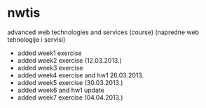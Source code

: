 nwtis
=====

advanced web technologies and services (course)
(napredne web tehnologije i servisi)

* added week1 exercise
* added week2 exercise (12.03.2013.)
* added week3 exercise
* added week4 exercise and hw1 26.03.2013.
* added week5 exercise (30.03.2013.)
* added week6 and hw1 update
* added week7 exercise (04.04.2013.)
